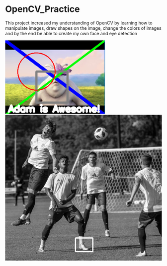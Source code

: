 # OpenCV_Practice

This project increased my understanding of OpenCV by learning how to manipulate images, draw shapes on the image, change the colors of images and by the end be able to create my own face and eye detection 

![Drawing shapes](https://raw.githubusercontent.com/amountcastlej/OpenCV_Practice/main/drawingShapes.png)
![Object Detection](https://raw.githubusercontent.com/amountcastlej/OpenCV_Practice/main/DetectFoot.png)

